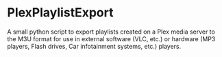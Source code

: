 # PlexPlaylistExport
A small python script to export playlists created on a Plex media server to the M3U format for use in external software (VLC, etc.) or hardware (MP3 players, Flash drives, Car infotainment systems, etc.) players.
